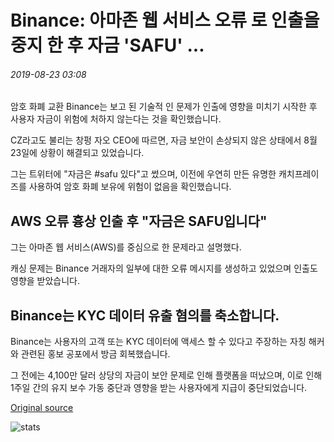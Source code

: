 # Binance: 아마존 웹 서비스 오류 로 인출을 중지 한 후 자금 'SAFU' ...

###### 2019-08-23 03:08

암호 화폐 교환 Binance는 보고 된 기술적 인 문제가 인출에 영향을 미치기 시작한 후 사용자 자금이 위험에 처하지 않는다는 것을 확인했습니다.

CZ라고도 불리는 창펑 자오 CEO에 따르면, 자금 보안이 손상되지 않은 상태에서 8월 23일에 상황이 해결되고 있었습니다.

그는 트위터에 "자금은 #safu 있다"고 썼으며, 이전에 우연히 만든 유명한 캐치프레이즈를 사용하여 암호 화폐 보유에 위험이 없음을 확인했습니다.

## AWS 오류 흉상 인출 후 "자금은 SAFU입니다"

그는 아마존 웹 서비스(AWS)를 중심으로 한 문제라고 설명했다.

캐싱 문제는 Binance 거래자의 일부에 대한 오류 메시지를 생성하고 있었으며 인출도 영향을 받았습니다.

## Binance는 KYC 데이터 유출 혐의를 축소합니다.

Binance는 사용자의 고객 또는 KYC 데이터에 액세스 할 수 있다고 주장하는 자칭 해커와 관련된 홍보 공포에서 방금 회복했습니다.

그 전에는 4,100만 달러 상당의 자금이 보안 문제로 인해 플랫폼을 떠났으며, 이로 인해 1주일 간의 유지 보수 가동 중단과 영향을 받는 사용자에게 지급이 중단되었습니다.

[Original source](https://cointelegraph.com/news/binance-funds-safu-after-amazon-web-services-error-stops-withdrawals)

![stats](https://c.statcounter.com/11760860/0/a89fa40b/1/ "stats")